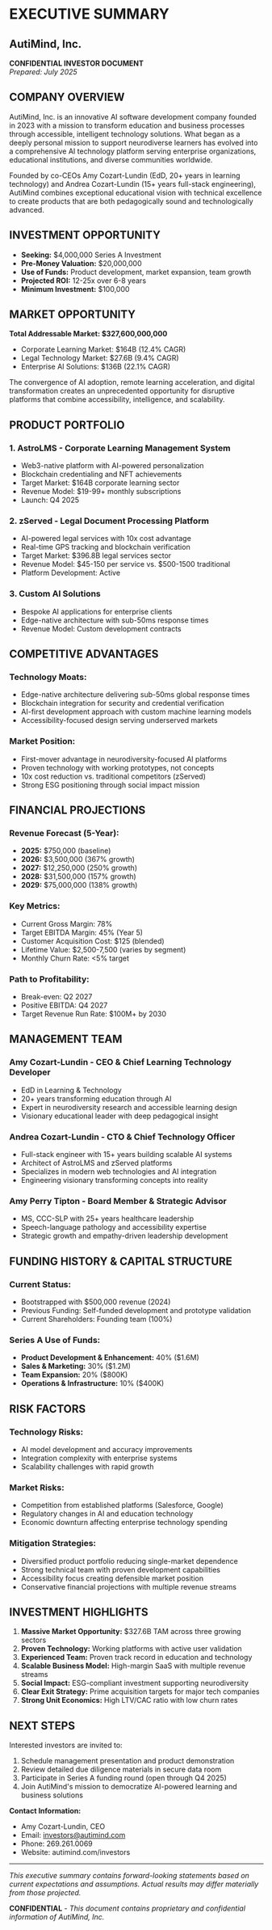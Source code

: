 # EXECUTIVE SUMMARY
## AutiMind, Inc.

**CONFIDENTIAL INVESTOR DOCUMENT**  
*Prepared: July 2025*

## COMPANY OVERVIEW

AutiMind, Inc. is an innovative AI software development company founded in 2023 with a mission to transform education and business processes through accessible, intelligent technology solutions. What began as a deeply personal mission to support neurodiverse learners has evolved into a comprehensive AI technology platform serving enterprise organizations, educational institutions, and diverse communities worldwide.

Founded by co-CEOs Amy Cozart-Lundin (EdD, 20+ years in learning technology) and Andrea Cozart-Lundin (15+ years full-stack engineering), AutiMind combines exceptional educational vision with technical excellence to create products that are both pedagogically sound and technologically advanced.

## INVESTMENT OPPORTUNITY

- **Seeking:** $4,000,000 Series A Investment
- **Pre-Money Valuation:** $20,000,000
- **Use of Funds:** Product development, market expansion, team growth
- **Projected ROI:** 12-25x over 6-8 years
- **Minimum Investment:** $100,000

## MARKET OPPORTUNITY

**Total Addressable Market: $327,600,000,000**
- Corporate Learning Market: $164B (12.4% CAGR)
- Legal Technology Market: $27.6B (9.4% CAGR)
- Enterprise AI Solutions: $136B (22.1% CAGR)

The convergence of AI adoption, remote learning acceleration, and digital transformation creates an unprecedented opportunity for disruptive platforms that combine accessibility, intelligence, and scalability.

## PRODUCT PORTFOLIO

### 1. AstroLMS - Corporate Learning Management System
- Web3-native platform with AI-powered personalization
- Blockchain credentialing and NFT achievements
- Target Market: $164B corporate learning sector
- Revenue Model: $19-99+ monthly subscriptions
- Launch: Q4 2025

### 2. zServed - Legal Document Processing Platform
- AI-powered legal services with 10x cost advantage
- Real-time GPS tracking and blockchain verification
- Target Market: $396.8B legal services sector
- Revenue Model: $45-150 per service vs. $500-1500 traditional
- Platform Development: Active

### 3. Custom AI Solutions
- Bespoke AI applications for enterprise clients
- Edge-native architecture with sub-50ms response times
- Revenue Model: Custom development contracts

## COMPETITIVE ADVANTAGES

### Technology Moats:
- Edge-native architecture delivering sub-50ms global response times
- Blockchain integration for security and credential verification
- AI-first development approach with custom machine learning models
- Accessibility-focused design serving underserved markets

### Market Position:
- First-mover advantage in neurodiversity-focused AI platforms
- Proven technology with working prototypes, not concepts
- 10x cost reduction vs. traditional competitors (zServed)
- Strong ESG positioning through social impact mission

## FINANCIAL PROJECTIONS

### Revenue Forecast (5-Year):
- **2025:** $750,000 (baseline)
- **2026:** $3,500,000 (367% growth)
- **2027:** $12,250,000 (250% growth)
- **2028:** $31,500,000 (157% growth)
- **2029:** $75,000,000 (138% growth)

### Key Metrics:
- Current Gross Margin: 78%
- Target EBITDA Margin: 45% (Year 5)
- Customer Acquisition Cost: $125 (blended)
- Lifetime Value: $2,500-7,500 (varies by segment)
- Monthly Churn Rate: <5% target

### Path to Profitability:
- Break-even: Q2 2027
- Positive EBITDA: Q4 2027
- Target Revenue Run Rate: $100M+ by 2030

## MANAGEMENT TEAM

### Amy Cozart-Lundin - CEO & Chief Learning Technology Developer
- EdD in Learning & Technology
- 20+ years transforming education through AI
- Expert in neurodiversity research and accessible learning design
- Visionary educational leader with deep pedagogical insight

### Andrea Cozart-Lundin - CTO & Chief Technology Officer
- Full-stack engineer with 15+ years building scalable AI systems
- Architect of AstroLMS and zServed platforms
- Specializes in modern web technologies and AI integration
- Engineering visionary transforming concepts into reality

### Amy Perry Tipton - Board Member & Strategic Advisor
- MS, CCC-SLP with 25+ years healthcare leadership
- Speech-language pathology and accessibility expertise
- Strategic growth and empathy-driven leadership development

## FUNDING HISTORY & CAPITAL STRUCTURE

### Current Status:
- Bootstrapped with $500,000 revenue (2024)
- Previous Funding: Self-funded development and prototype validation
- Current Shareholders: Founding team (100%)

### Series A Use of Funds:
- **Product Development & Enhancement:** 40% ($1.6M)
- **Sales & Marketing:** 30% ($1.2M)
- **Team Expansion:** 20% ($800K)
- **Operations & Infrastructure:** 10% ($400K)

## RISK FACTORS

### Technology Risks:
- AI model development and accuracy improvements
- Integration complexity with enterprise systems
- Scalability challenges with rapid growth

### Market Risks:
- Competition from established platforms (Salesforce, Google)
- Regulatory changes in AI and education technology
- Economic downturn affecting enterprise technology spending

### Mitigation Strategies:
- Diversified product portfolio reducing single-market dependence
- Strong technical team with proven development capabilities
- Accessibility focus creating defensible market position
- Conservative financial projections with multiple revenue streams

## INVESTMENT HIGHLIGHTS

1. **Massive Market Opportunity:** $327.6B TAM across three growing sectors
2. **Proven Technology:** Working platforms with active user validation
3. **Experienced Team:** Proven track record in education and technology
4. **Scalable Business Model:** High-margin SaaS with multiple revenue streams
5. **Social Impact:** ESG-compliant investment supporting neurodiversity
6. **Clear Exit Strategy:** Prime acquisition targets for major tech companies
7. **Strong Unit Economics:** High LTV/CAC ratio with low churn rates

## NEXT STEPS

Interested investors are invited to:
1. Schedule management presentation and product demonstration
2. Review detailed due diligence materials in secure data room
3. Participate in Series A funding round (open through Q4 2025)
4. Join AutiMind's mission to democratize AI-powered learning and business solutions

**Contact Information:**
- Amy Cozart-Lundin, CEO
- Email: investors@autimind.com
- Phone: 269.261.0069
- Website: autimind.com/investors

---

*This executive summary contains forward-looking statements based on current expectations and assumptions. Actual results may differ materially from those projected.*

**CONFIDENTIAL** - *This document contains proprietary and confidential information of AutiMind, Inc.*